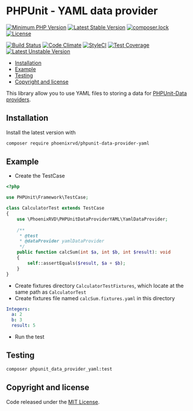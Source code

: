 # PHPUnit - YAML data provider

[![Minimum PHP Version](https://img.shields.io/badge/php-%3E%3D%207.1-8892BF.svg)](https://php.net/)
[![Latest Stable Version](https://poser.pugx.org/phoenixrvd/phpunit-data-provider-yaml/v/stable.svg)](https://packagist.org/packages/phoenixrvd/phpunit-data-provider-yaml)
[![composer.lock](https://poser.pugx.org/phoenixrvd/phpunit-data-provider-yaml/composerlock)](https://packagist.org/packages/phoenixrvd/phpunit-data-provider-yaml)
[![License](https://poser.pugx.org/phoenixrvd/phpunit-data-provider-yaml/license)](https://packagist.org/packages/phoenixrvd/phpunit-data-provider-yaml)

[![Build Status](https://travis-ci.org/phoenixrvd/phpunit-data-provider-yaml.png?branch=master)](https://travis-ci.org/phoenixrvd/phpunit-data-provider-yaml)
[![Code Climate](https://codeclimate.com/github/phoenixrvd/phpunit-data-provider-yaml.png)](https://codeclimate.com/github/phoenixrvd/phpunit-data-provider-yaml)
[![StyleCI](https://styleci.io/repos/102899359/shield?branch=master)](https://styleci.io/repos/102899359)
[![Test Coverage](https://codeclimate.com/github/phoenixrvd/phpunit-data-provider-yaml/badges/coverage.svg)](https://codeclimate.com/github/phoenixrvd/phpunit-data-provider-yaml/coverage)
[![Latest Unstable Version](https://poser.pugx.org/phoenixrvd/phpunit-data-provider-yaml/v/unstable.svg)](https://packagist.org/packages/phoenixrvd/phpunit-data-provider-yaml)

<!-- START doctoc generated TOC please keep comment here to allow auto update -->
<!-- DON'T EDIT THIS SECTION, INSTEAD RE-RUN doctoc TO UPDATE -->


- [Installation](#installation)
- [Example](#example)
- [Testing](#testing)
- [Copyright and license](#copyright-and-license)

<!-- END doctoc generated TOC please keep comment here to allow auto update -->

This library allow you to use YAML files to storing a data for
 [PHPUnit-Data providers](https://phpunit.readthedocs.io/en/7.1/writing-tests-for-phpunit.html#data-providers).
 
## Installation

Install the latest version with

```bash
composer require phoenixrvd/phpunit-data-provider-yaml
```

## Example

* Create the TestCase

```php
<?php

use PHPUnit\Framework\TestCase;

class CalculatorTest extends TestCase
{
    use \PhoenixRVD\PHPUnitDataProviderYAML\YamlDataProvider;
    
    /**
     * @test
     * @dataProvider yamlDataProvider
     */
    public function calcSum(int $a, int $b, int $result): void
    {
        self::assertEquals($result, $a + $b);
    }
}
```

* Create fixtures directory `CalculatorTestFixtures`, which locate at the same path as `CalculatorTest`
* Create fixtures file named `calcSum.fixtures.yaml` in this directory

```yaml
Integers:
  a: 2
  b: 3
  result: 5
```

* Run the test

## Testing

```bash
composer phpunit_data_provider_yaml:test
```

## Copyright and license

Code released under the [MIT License](LICENSE). 

